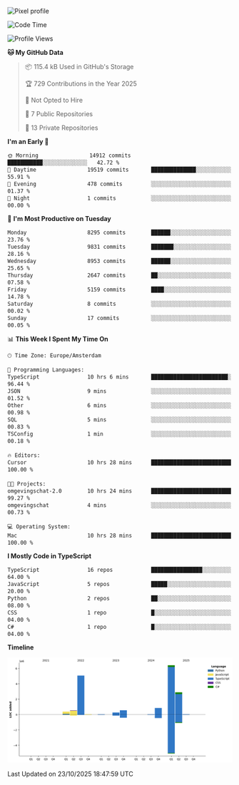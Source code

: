 ![Pixel profile](https://pixel-profile.vercel.app/api/github-stats?username=Atchferox&screen_effect=true&theme=rainbow
)


<!--START_SECTION:waka-->
![Code Time](http://img.shields.io/badge/Code%20Time-852%20hrs%2043%20mins-blue)

![Profile Views](http://img.shields.io/badge/Profile%20Views-0-blue)

**🐱 My GitHub Data** 

> 📦 115.4 kB Used in GitHub's Storage 
 > 
> 🏆 729 Contributions in the Year 2025
 > 
> 🚫 Not Opted to Hire
 > 
> 📜 7 Public Repositories 
 > 
> 🔑 13 Private Repositories 
 > 
**I'm an Early 🐤** 

```text
🌞 Morning                14912 commits       ███████████░░░░░░░░░░░░░░   42.72 % 
🌆 Daytime                19519 commits       ██████████████░░░░░░░░░░░   55.91 % 
🌃 Evening                478 commits         ░░░░░░░░░░░░░░░░░░░░░░░░░   01.37 % 
🌙 Night                  1 commits           ░░░░░░░░░░░░░░░░░░░░░░░░░   00.00 % 
```
📅 **I'm Most Productive on Tuesday** 

```text
Monday                   8295 commits        ██████░░░░░░░░░░░░░░░░░░░   23.76 % 
Tuesday                  9831 commits        ███████░░░░░░░░░░░░░░░░░░   28.16 % 
Wednesday                8953 commits        ██████░░░░░░░░░░░░░░░░░░░   25.65 % 
Thursday                 2647 commits        ██░░░░░░░░░░░░░░░░░░░░░░░   07.58 % 
Friday                   5159 commits        ████░░░░░░░░░░░░░░░░░░░░░   14.78 % 
Saturday                 8 commits           ░░░░░░░░░░░░░░░░░░░░░░░░░   00.02 % 
Sunday                   17 commits          ░░░░░░░░░░░░░░░░░░░░░░░░░   00.05 % 
```


📊 **This Week I Spent My Time On** 

```text
🕑︎ Time Zone: Europe/Amsterdam

💬 Programming Languages: 
TypeScript               10 hrs 6 mins       ████████████████████████░   96.44 % 
JSON                     9 mins              ░░░░░░░░░░░░░░░░░░░░░░░░░   01.52 % 
Other                    6 mins              ░░░░░░░░░░░░░░░░░░░░░░░░░   00.98 % 
SQL                      5 mins              ░░░░░░░░░░░░░░░░░░░░░░░░░   00.83 % 
TSConfig                 1 min               ░░░░░░░░░░░░░░░░░░░░░░░░░   00.18 % 

🔥 Editors: 
Cursor                   10 hrs 28 mins      █████████████████████████   100.00 % 

🐱‍💻 Projects: 
omgevingschat-2.0        10 hrs 24 mins      █████████████████████████   99.27 % 
omgevingschat            4 mins              ░░░░░░░░░░░░░░░░░░░░░░░░░   00.73 % 

💻 Operating System: 
Mac                      10 hrs 28 mins      █████████████████████████   100.00 % 
```

**I Mostly Code in TypeScript** 

```text
TypeScript               16 repos            ████████████████░░░░░░░░░   64.00 % 
JavaScript               5 repos             █████░░░░░░░░░░░░░░░░░░░░   20.00 % 
Python                   2 repos             ██░░░░░░░░░░░░░░░░░░░░░░░   08.00 % 
CSS                      1 repo              █░░░░░░░░░░░░░░░░░░░░░░░░   04.00 % 
C#                       1 repo              █░░░░░░░░░░░░░░░░░░░░░░░░   04.00 % 
```



**Timeline**

![Lines of Code chart](https://raw.githubusercontent.com/Atchferox/Atchferox/main/assets/bar_graph.png)


 Last Updated on 23/10/2025 18:47:59 UTC
<!--END_SECTION:waka-->
